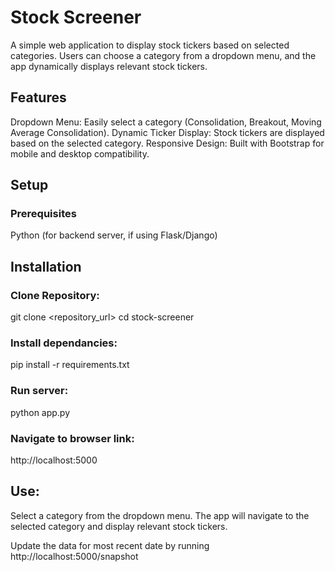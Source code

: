 # Stock Screener
A simple web application to display stock tickers based on selected categories. Users can choose a category from a dropdown menu, and the app dynamically displays relevant stock tickers.

## Features
Dropdown Menu: Easily select a category (Consolidation, Breakout, Moving Average Consolidation).
Dynamic Ticker Display: Stock tickers are displayed based on the selected category.
Responsive Design: Built with Bootstrap for mobile and desktop compatibility.

## Setup
### Prerequisites
Python (for backend server, if using Flask/Django)

## Installation
### Clone Repository:
git clone <repository_url>
cd stock-screener

### Install dependancies:
pip install -r requirements.txt

### Run server:
python app.py

### Navigate to browser link:
http://localhost:5000

## Use:
Select a category from the dropdown menu.
The app will navigate to the selected category and display relevant stock tickers.

Update the data for most recent date by running http://localhost:5000/snapshot
